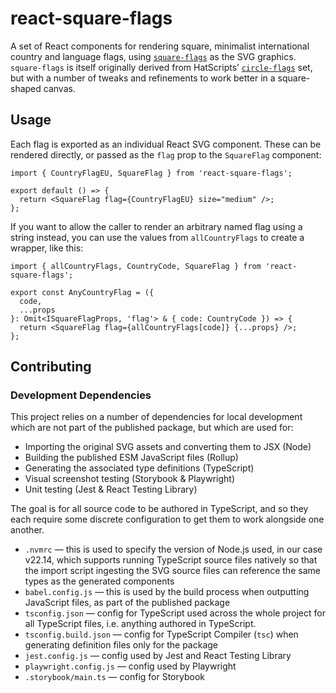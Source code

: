 # react-square-flags

A set of React components for rendering square, minimalist international country
and language flags, using [`square-flags`][1] as the SVG graphics.
`square-flags` is itself originally derived from HatScripts’ [`circle-flags`][2]
set, but with a number of tweaks and refinements to work better in a
square-shaped canvas.

## Usage

Each flag is exported as an individual React SVG component. These can be
rendered directly, or passed as the `flag` prop to the `SquareFlag` component:

```tsx
import { CountryFlagEU, SquareFlag } from 'react-square-flags';

export default () => {
  return <SquareFlag flag={CountryFlagEU} size="medium" />;
};
```

If you want to allow the caller to render an arbitrary named flag using a string
instead, you can use the values from `allCountryFlags` to create a wrapper, like
this:

```tsx
import { allCountryFlags, CountryCode, SquareFlag } from 'react-square-flags';

export const AnyCountryFlag = ({
  code,
  ...props
}: Omit<ISquareFlagProps, 'flag'> & { code: CountryCode }) => {
  return <SquareFlag flag={allCountryFlags[code]} {...props} />;
};
```

## Contributing

### Development Dependencies

This project relies on a number of dependencies for local development which are
not part of the published package, but which are used for:

- Importing the original SVG assets and converting them to JSX (Node)
- Building the published ESM JavaScript files (Rollup)
- Generating the associated type definitions (TypeScript)
- Visual screenshot testing (Storybook & Playwright)
- Unit testing (Jest & React Testing Library)

The goal is for all source code to be authored in TypeScript, and so they each
require some discrete configuration to get them to work alongside one another.

- `.nvmrc` — this is used to specify the version of Node.js used, in our case
  v22.14, which supports running TypeScript source files natively so that the
  import script ingesting the SVG source files can reference the same types as
  the generated components
- `babel.config.js` — this is used by the build process when outputting
  JavaScript files, as part of the published package
- `tsconfig.json` — config for TypeScript used across the whole project for all
  TypeScript files, i.e. anything authored in TypeScript.
- `tsconfig.build.json` — config for TypeScript Compiler (`tsc`) when generating
  definition files only for the package
- `jest.config.js` — config used by Jest and React Testing Library
- `playwright.config.js` — config used by Playwright
- `.storybook/main.ts` — config for Storybook

[1]: https://www.npmjs.com/package/@kapowaz/square-flags
[2]: https://github.com/HatScripts/circle-flags
